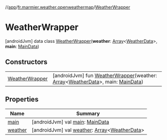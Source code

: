 //[app](../../../index.md)/[fr.marmier.weather.openweathermap](../index.md)/[WeatherWrapper](index.md)



# WeatherWrapper  
 [androidJvm] data class [WeatherWrapper](index.md)(**weather**: [Array](https://kotlinlang.org/api/latest/jvm/stdlib/kotlin/-array/index.html)<[WeatherData](../-weather-data/index.md)>, **main**: [MainData](../-main-data/index.md))   


## Constructors  
  
| | |
|---|---|
| <a name="fr.marmier.weather.openweathermap/WeatherWrapper/WeatherWrapper/#kotlin.Array[fr.marmier.weather.openweathermap.WeatherData]#fr.marmier.weather.openweathermap.MainData/PointingToDeclaration/"></a>[WeatherWrapper](-weather-wrapper.md)| <a name="fr.marmier.weather.openweathermap/WeatherWrapper/WeatherWrapper/#kotlin.Array[fr.marmier.weather.openweathermap.WeatherData]#fr.marmier.weather.openweathermap.MainData/PointingToDeclaration/"></a> [androidJvm] fun [WeatherWrapper](-weather-wrapper.md)(weather: [Array](https://kotlinlang.org/api/latest/jvm/stdlib/kotlin/-array/index.html)<[WeatherData](../-weather-data/index.md)>, main: [MainData](../-main-data/index.md))   <br>|


## Properties  
  
|  Name |  Summary | 
|---|---|
| <a name="fr.marmier.weather.openweathermap/WeatherWrapper/main/#/PointingToDeclaration/"></a>[main](main.md)| <a name="fr.marmier.weather.openweathermap/WeatherWrapper/main/#/PointingToDeclaration/"></a> [androidJvm] val [main](main.md): [MainData](../-main-data/index.md)   <br>|
| <a name="fr.marmier.weather.openweathermap/WeatherWrapper/weather/#/PointingToDeclaration/"></a>[weather](weather.md)| <a name="fr.marmier.weather.openweathermap/WeatherWrapper/weather/#/PointingToDeclaration/"></a> [androidJvm] val [weather](weather.md): [Array](https://kotlinlang.org/api/latest/jvm/stdlib/kotlin/-array/index.html)<[WeatherData](../-weather-data/index.md)>   <br>|

